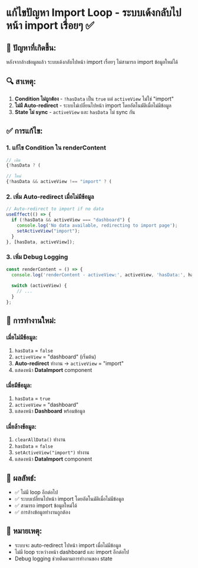 # แก้ไขปัญหา Import Loop - ระบบเด้งกลับไปหน้า import เรื่อยๆ ✅

## 🐛 ปัญหาที่เกิดขึ้น:
หลังจากล้างข้อมูลแล้ว ระบบเด้งกลับไปหน้า import เรื่อยๆ ไม่สามารถ import ข้อมูลใหม่ได้

## 🔍 สาเหตุ:
1. **Condition ไม่ถูกต้อง** - `!hasData` เป็น `true` แต่ `activeView` ไม่ใช่ "import"
2. **ไม่มี Auto-redirect** - ระบบไม่เปลี่ยนไปหน้า import โดยอัตโนมัติเมื่อไม่มีข้อมูล
3. **State ไม่ sync** - `activeView` และ `hasData` ไม่ sync กัน

## ✅ การแก้ไข:

### 1. แก้ไข Condition ใน renderContent
```javascript
// เดิม
{!hasData ? (

// ใหม่  
{!hasData && activeView !== "import" ? (
```

### 2. เพิ่ม Auto-redirect เมื่อไม่มีข้อมูล
```javascript
// Auto-redirect to import if no data
useEffect(() => {
  if (!hasData && activeView === "dashboard") {
    console.log('No data available, redirecting to import page');
    setActiveView("import");
  }
}, [hasData, activeView]);
```

### 3. เพิ่ม Debug Logging
```javascript
const renderContent = () => {
  console.log('renderContent - activeView:', activeView, 'hasData:', hasData, 'importedData:', importedData);
  
  switch (activeView) {
    // ...
  }
};
```

## 🔄 การทำงานใหม่:

### เมื่อไม่มีข้อมูล:
1. `hasData` = `false`
2. `activeView` = "dashboard" (เริ่มต้น)
3. **Auto-redirect** ทำงาน → `activeView` = "import"
4. แสดงหน้า **DataImport** component

### เมื่อมีข้อมูล:
1. `hasData` = `true`
2. `activeView` = "dashboard"
3. แสดงหน้า **Dashboard** พร้อมข้อมูล

### เมื่อล้างข้อมูล:
1. `clearAllData()` ทำงาน
2. `hasData` = `false`
3. `setActiveView("import")` ทำงาน
4. แสดงหน้า **DataImport** component

## 🎯 ผลลัพธ์:
- ✅ ไม่มี loop อีกต่อไป
- ✅ ระบบเปลี่ยนไปหน้า import โดยอัตโนมัติเมื่อไม่มีข้อมูล
- ✅ สามารถ import ข้อมูลใหม่ได้
- ✅ การล้างข้อมูลทำงานถูกต้อง

## 📝 หมายเหตุ:
- ระบบจะ auto-redirect ไปหน้า import เมื่อไม่มีข้อมูล
- ไม่มี loop ระหว่างหน้า dashboard และ import อีกต่อไป
- Debug logging ช่วยติดตามการทำงานของ state
